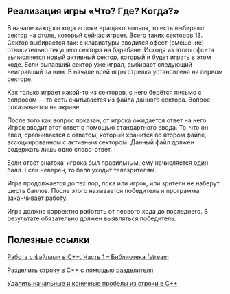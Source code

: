## <font color="#tomato">Реализация игры «Что? Где? Когда?»</font>

В начале каждого хода игроки вращают волчок, то есть выбирают сектор на столе, который сейчас играет. 
Всего таких секторов 13. 
Сектор выбирается так: с клавиатуры вводится офсет (смещение) относительно текущего сектора на барабане. 
Исходя из этого офсета вычисляется новый активный сектор, который и будет играть в этом ходе. 
Если выпавший сектор уже играл, выбирает следующий неигравший за ним. 
В начале всей игры стрелка установлена на первом секторе.

Как только играет какой-то из секторов, с него берётся письмо 
с вопросом — то есть считывается из файла данного сектора. 
Вопрос показывается на экране.

После того как вопрос показан, от игрока ожидается ответ на него. 
Игрок вводит этот ответ с помощью стандартного ввода. 
То, что он ввёл, сравнивается с ответом, который хранится во втором файле, ассоциированном с активным сектором. 
Данный файл должен содержать лишь одно слово-ответ.

Если ответ знатока-игрока был правильным, ему начисляется один балл. 
Если неверен, то балл уходит телезрителям.

Игра продолжается до тех пор, пока или игрок, или зрители не наберут шесть баллов. 
После этого называется победитель и программа заканчивает работу.

Игра должна корректно работать от первого хода до последнего. 
В результате обязательно должен выявляться победитель.

## <font color="#tomato">Полезные ссылки</font>

[Работа с файлами в C++. Часть 1 – Библиотека fstream](https://purecodecpp.com/archives/2751)

[Разделить строку в C++ с помощью разделителя](https://www.techiedelight.com/ru/split-string-cpp-using-delimiter/)

[Удалить начальные и конечные пробелы из строки в C++](https://www.techiedelight.com/ru/remove-leading-and-trailing-spaces-from-a-string-in-cpp/)
